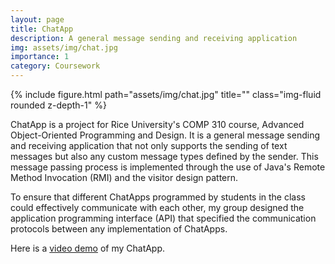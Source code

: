 ```yaml
---
layout: page
title: ChatApp
description: A general message sending and receiving application
img: assets/img/chat.jpg
importance: 1
category: Coursework
---
```

<div class="row">
    <div class="col-sm-8 mt-3 mt-md-0">
        {% include figure.html path="assets/img/chat.jpg" title="" class="img-fluid rounded z-depth-1" %}
    </div>
</div>

ChatApp is a project for Rice University's COMP 310 course, Advanced Object-Oriented Programming and Design. It is a general message sending and receiving application that not only supports the sending of text messages but also any custom message types defined by the sender. This message passing process is
implemented through the use of Java's Remote Method Invocation (RMI) and the visitor design pattern.

To ensure that different ChatApps programmed by students in the class could
effectively communicate with each other, my group designed the application programming interface (API) that specified the communication protocols between any implementation of ChatApps.

Here is a <a href="https://www.youtube.com/watch?v=x1PFeNmZKIs">video demo</a> of my ChatApp.
